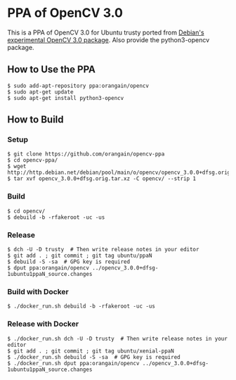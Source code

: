 # PPA of OpenCV 3.0

This is a PPA of OpenCV 3.0 for Ubuntu trusty ported from [Debian's experimental OpenCV 3.0 package](https://packages.debian.org/experimental/python-opencv). Also provide the python3-opencv package.

## How to Use the PPA

```
$ sudo add-apt-repository ppa:orangain/opencv
$ sudo apt-get update
$ sudo apt-get install python3-opencv
```

## How to Build

### Setup

```
$ git clone https://github.com/orangain/opencv-ppa
$ cd opencv-ppa/
$ wget http://http.debian.net/debian/pool/main/o/opencv/opencv_3.0.0+dfsg.orig.tar.xz
$ tar xvf opencv_3.0.0+dfsg.orig.tar.xz -C opencv/ --strip 1
```

### Build

```
$ cd opencv/
$ debuild -b -rfakeroot -uc -us
```

### Release

```
$ dch -U -D trusty  # Then write release notes in your editor
$ git add . ; git commit ; git tag ubuntu/ppaN
$ debuild -S -sa  # GPG key is required
$ dput ppa:orangain/opencv ../opencv_3.0.0+dfsg-1ubuntu1ppaN_source.changes
```

### Build with Docker

```
$ ./docker_run.sh debuild -b -rfakeroot -uc -us
```

### Release with Docker

```
$ ./docker_run.sh dch -U -D trusty  # Then write release notes in your editor
$ git add . ; git commit ; git tag ubuntu/xenial-ppaN
$ ./docker_run.sh debuild -S -sa  # GPG key is required
$ ./docker_run.sh dput ppa:orangain/opencv ../opencv_3.0.0+dfsg-1ubuntu1ppaN_source.changes
```
